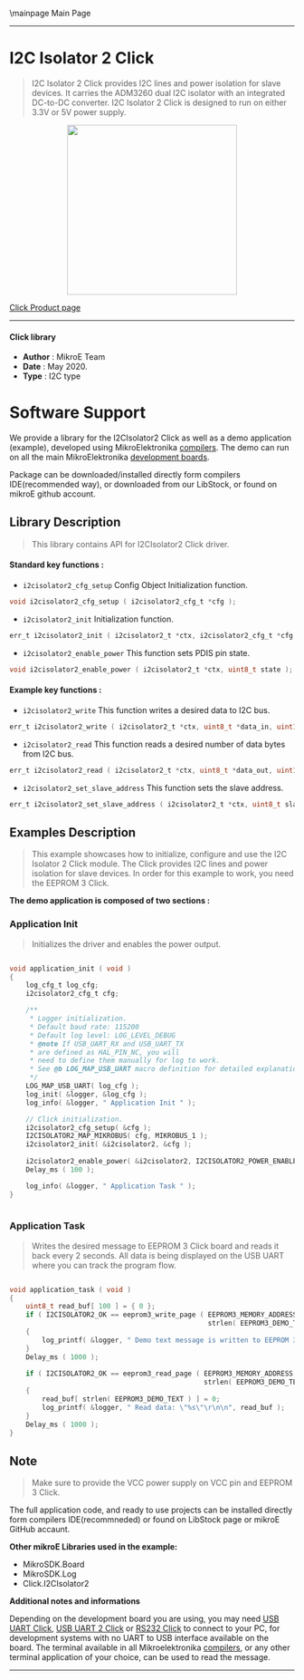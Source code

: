 \mainpage Main Page
 
---
# I2C Isolator 2 Click

> I2C Isolator 2 Click provides I2C lines and power isolation for slave devices. It carries the ADM3260 dual I2C isolator with an integrated DC-to-DC converter. I2C Isolator 2 Click is designed to run on either 3.3V or 5V power supply.

<p align="center">
  <img src="https://download.mikroe.com/images/click_for_ide/i2cisolator2_click.png" height=300px>
</p>


[Click Product page](https://www.mikroe.com/i2c-isolator-2-click)

---


#### Click library 

- **Author**        : MikroE Team
- **Date**          : May 2020.
- **Type**          : I2C type


# Software Support

We provide a library for the I2CIsolator2 Click 
as well as a demo application (example), developed using MikroElektronika 
[compilers](https://shop.mikroe.com/compilers). 
The demo can run on all the main MikroElektronika [development boards](https://shop.mikroe.com/development-boards).

Package can be downloaded/installed directly form compilers IDE(recommended way), or downloaded from our LibStock, or found on mikroE github account. 

## Library Description

> This library contains API for I2CIsolator2 Click driver.

#### Standard key functions :

- `i2cisolator2_cfg_setup` Config Object Initialization function.
```c
void i2cisolator2_cfg_setup ( i2cisolator2_cfg_t *cfg ); 
```

- `i2cisolator2_init` Initialization function.
```c
err_t i2cisolator2_init ( i2cisolator2_t *ctx, i2cisolator2_cfg_t *cfg );
```

- `i2cisolator2_enable_power` This function sets PDIS pin state.
```c
void i2cisolator2_enable_power ( i2cisolator2_t *ctx, uint8_t state );
```

#### Example key functions :

- `i2cisolator2_write` This function writes a desired data to I2C bus.
```c
err_t i2cisolator2_write ( i2cisolator2_t *ctx, uint8_t *data_in, uint16_t len );
```

- `i2cisolator2_read` This function reads a desired number of data bytes from I2C bus.
```c
err_t i2cisolator2_read ( i2cisolator2_t *ctx, uint8_t *data_out, uint16_t len );
```

- `i2cisolator2_set_slave_address` This function sets the slave address.
```c
err_t i2cisolator2_set_slave_address ( i2cisolator2_t *ctx, uint8_t slave_addr );
```

## Examples Description

> This example showcases how to initialize, configure and use the I2C Isolator 2 Click module.
> The Click provides I2C lines and power isolation for slave devices. In order for this 
> example to work, you need the EEPROM 3 Click.

**The demo application is composed of two sections :**

### Application Init 

> Initializes the driver and enables the power output.

```c

void application_init ( void )
{
    log_cfg_t log_cfg;
    i2cisolator2_cfg_t cfg;

    /** 
     * Logger initialization.
     * Default baud rate: 115200
     * Default log level: LOG_LEVEL_DEBUG
     * @note If USB_UART_RX and USB_UART_TX 
     * are defined as HAL_PIN_NC, you will 
     * need to define them manually for log to work. 
     * See @b LOG_MAP_USB_UART macro definition for detailed explanation.
     */
    LOG_MAP_USB_UART( log_cfg );
    log_init( &logger, &log_cfg );
    log_info( &logger, " Application Init " );

    // Click initialization.
    i2cisolator2_cfg_setup( &cfg );
    I2CISOLATOR2_MAP_MIKROBUS( cfg, MIKROBUS_1 );
    i2cisolator2_init( &i2cisolator2, &cfg );
    
    i2cisolator2_enable_power( &i2cisolator2, I2CISOLATOR2_POWER_ENABLE );
    Delay_ms ( 100 );

    log_info( &logger, " Application Task " );
}
  
```

### Application Task

> Writes the desired message to EEPROM 3 Click board and reads it back every 2 seconds.
> All data is being displayed on the USB UART where you can track the program flow.

```c

void application_task ( void )
{
    uint8_t read_buf[ 100 ] = { 0 };
    if ( I2CISOLATOR2_OK == eeprom3_write_page ( EEPROM3_MEMORY_ADDRESS, EEPROM3_DEMO_TEXT, 
                                                 strlen( EEPROM3_DEMO_TEXT ) ) )
    {
        log_printf( &logger, " Demo text message is written to EEPROM 3 Click!\r\n" );
    }
    Delay_ms ( 1000 );
    
    if ( I2CISOLATOR2_OK == eeprom3_read_page ( EEPROM3_MEMORY_ADDRESS, read_buf, 
                                                strlen( EEPROM3_DEMO_TEXT ) ) )
    {
        read_buf[ strlen( EEPROM3_DEMO_TEXT ) ] = 0;
        log_printf( &logger, " Read data: \"%s\"\r\n\n", read_buf );
    }
    Delay_ms ( 1000 );
}  

``` 

## Note

> Make sure to provide the VCC power supply on VCC pin and EEPROM 3 Click.

The full application code, and ready to use projects can be  installed directly form compilers IDE(recommneded) or found on LibStock page or mikroE GitHub accaunt.

**Other mikroE Libraries used in the example:** 

- MikroSDK.Board
- MikroSDK.Log
- Click.I2CIsolator2

**Additional notes and informations**

Depending on the development board you are using, you may need 
[USB UART Click](https://shop.mikroe.com/usb-uart-click), 
[USB UART 2 Click](https://shop.mikroe.com/usb-uart-2-click) or 
[RS232 Click](https://shop.mikroe.com/rs232-click) to connect to your PC, for 
development systems with no UART to USB interface available on the board. The 
terminal available in all Mikroelektronika 
[compilers](https://shop.mikroe.com/compilers), or any other terminal application 
of your choice, can be used to read the message.



---
